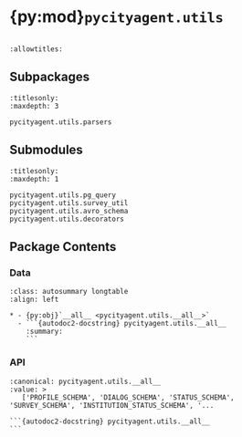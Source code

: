 # {py:mod}`pycityagent.utils`

```{py:module} pycityagent.utils
```

```{autodoc2-docstring} pycityagent.utils
:allowtitles:
```

## Subpackages

```{toctree}
:titlesonly:
:maxdepth: 3

pycityagent.utils.parsers
```

## Submodules

```{toctree}
:titlesonly:
:maxdepth: 1

pycityagent.utils.pg_query
pycityagent.utils.survey_util
pycityagent.utils.avro_schema
pycityagent.utils.decorators
```

## Package Contents

### Data

````{list-table}
:class: autosummary longtable
:align: left

* - {py:obj}`__all__ <pycityagent.utils.__all__>`
  - ```{autodoc2-docstring} pycityagent.utils.__all__
    :summary:
    ```
````

### API

````{py:data} __all__
:canonical: pycityagent.utils.__all__
:value: >
   ['PROFILE_SCHEMA', 'DIALOG_SCHEMA', 'STATUS_SCHEMA', 'SURVEY_SCHEMA', 'INSTITUTION_STATUS_SCHEMA', '...

```{autodoc2-docstring} pycityagent.utils.__all__
```

````
